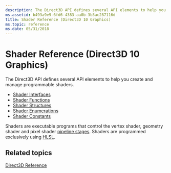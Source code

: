 ```yaml
---
description: The Direct3D API defines several API elements to help you create and manage programmable shaders.
ms.assetid: b493a9e9-6fd6-4383-aa0b-3b3ac287116d
title: Shader Reference (Direct3D 10 Graphics)
ms.topic: reference
ms.date: 05/31/2018
---
```


# Shader Reference (Direct3D 10 Graphics)

The Direct3D API defines several API elements to help you create and manage programmable shaders.

-   [Shader Interfaces](d3d10-graphics-reference-d3d10-shader-interfaces.md)
-   [Shader Functions](d3d10-graphics-reference-d3d10-shader-functions.md)
-   [Shader Structures](d3d10-graphics-reference-d3d10-shader-structures.md)
-   [Shader Enumerations](d3d10-graphics-reference-d3d10-shader-enums.md)
-   [Shader Constants](d3d10-graphics-reference-d3d10-shader-constants.md)

Shaders are executable programs that control the vertex shader, geometry shader and pixel shader [pipeline stages](d3d10-graphics-programming-guide-pipeline-stages.md). Shaders are programmed exclusively using [HLSL](../direct3dhlsl/dx-graphics-hlsl-reference.md).

## Related topics

<dl> <dt>

[Direct3D Reference](d3d10-graphics-reference-d3d10.md)
</dt> </dl>

 

 
